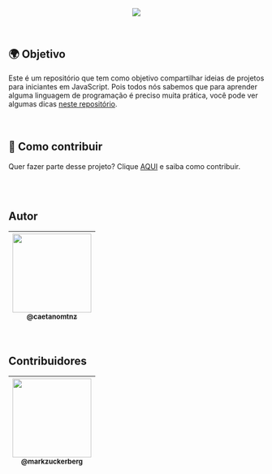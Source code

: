 <p align="center" alt="começo">
  <img src="https://user-images.githubusercontent.com/82781818/121187418-09045480-c836-11eb-868b-5f7921bfb0c0.png">
</p>
<br>

## 🌍 Objetivo 

Este é um repositório que tem como objetivo compartilhar ideias de projetos para iniciantes em JavaScript. Pois todos nós sabemos que para aprender alguma linguagem de programação é preciso muita prática, você pode ver algumas dicas [neste repositório](https://github.com/caetanomtnz/pt.javascript.info/tree/master/1-js). <br>
<br>
<br>

## 📝 Como contribuir
 
Quer fazer parte desse projeto? Clique [AQUI](CONTRIBUTING.md) e saiba como contribuir.<br>


<br>

<br>

## Autor

 | [<img src="https://avatars.githubusercontent.com/u/82781818?v=4" width="155"><br><sub>@caetanomtnz</sub>](https://github.com/caetanomtnz) |
| :---: |

<br>
 
## Contribuidores


| [<img src="https://imagens.canaltech.com.br/celebridades/539.400.jpg" width="155"><br><sub>@markzuckerberg</sub>](https://github.com/caetanomtnz) |
| :---: |





 
 
